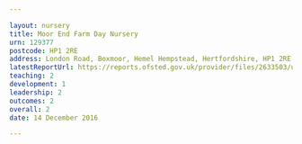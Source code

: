 ```yaml
---

layout: nursery
title: Moor End Farm Day Nursery
urn: 129377
postcode: HP1 2RE
address: London Road, Boxmoor, Hemel Hempstead, Hertfordshire, HP1 2RE
latestReportUrl: https://reports.ofsted.gov.uk/provider/files/2633503/urn/129377.pdf
teaching: 2
development: 1
leadership: 2
outcomes: 2
overall: 2
date: 14 December 2016

---
```

